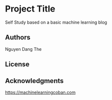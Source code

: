 # Project Title

Self Study based on a basic machine learning blog

## Authors

Nguyen Dang The

## License

## Acknowledgments
https://machinelearningcoban.com
